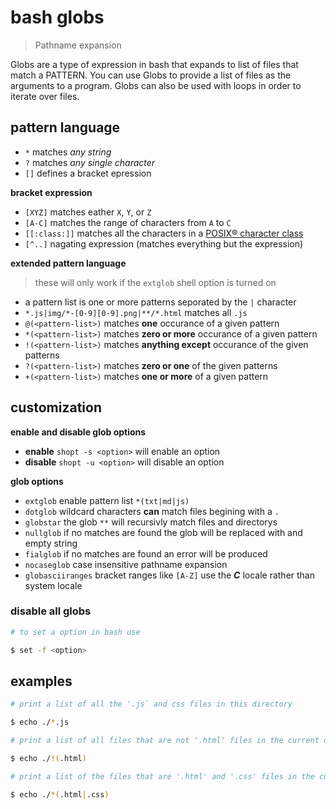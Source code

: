 # bash globs
> Pathname expansion  

Globs are a type of expression in bash that expands to list of files that match a PATTERN. You can use Globs to provide a list of files as the arguments to a program. Globs can also be used with loops in order to iterate over files.  

## pattern language
* `*` matches *any string* 
* `?` matches *any single character*
* `[]` defines a bracket epression  

**bracket expression**
* `[XYZ]` matches eather `X`, `Y`, or `Z`
* `[A-C]` matches the range of characters from `A` to `C`
* `[[:class:]]` matches all the characters in a [POSIX® character class](/character-class.md)
* `[^..]` nagating expression (matches everything but the expression)  

**extended pattern language**
> these will only work if the `extglob` shell option is turned on  

* a pattern list is one or more patterns seporated by the `|` character
 * `*.js|img/*-[0-9][0-9].png|**/*.html` matches all `.js` 
* `@(<pattern-list>)` matches **one** occurance of a given pattern
* `*(<pattern-list>)` matches **zero or more** occurance of a given pattern
* `!(<pattern-list>)` matches **anything except** occurance of the given patterns
* `?(<pattern-list>)` matches **zero or one**  of the given patterns
* `+(<pattern-list>)` matches **one or more** of a given pattern  

## customization
**enable and disable glob options**

* **enable** `shopt -s <option>` will enable an option  
* **disable** `shopt -u <option>` will disable an option  

**glob options**  

* `extglob` enable pattern list `*(txt|md|js)` 
* `dotglob` wildcard characters **can** match files begining with a `.`
* `globstar` the glob `**` will recursivly match files and directorys
* `nullglob` if no matches are found the glob will be replaced with and empty string
* `fialglob` if no matches are found an error will be produced
* `nocaseglob` case insensitive pathname expansion
* `globasciiranges` bracket ranges like `[A-Z]` use the _**C**_ locale rather than system locale

### disable all globs
``` sh
# to set a option in bash use 

$ set -f <option>
```

## examples
``` sh
# print a list of all the '.js` and css files in this directory

$ echo ./*.js
```
``` sh
# print a list of all files that are not '.html' files in the current directory

$ echo ./!(.html)
```
``` sh
# print a list of the files that are '.html' and '.css' files in the current directory

$ echo ./*(.html|.css)
```


